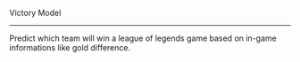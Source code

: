 Victory Model
___


Predict which team will win a league of legends game based on in-game informations like gold difference.